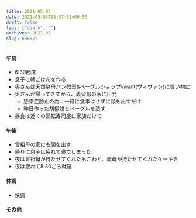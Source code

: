 ```yaml
---
title: 2021-05-03
date: 2021-05-03T18:57:32+09:00
draft: false
tags: ["diary", ""]
archives: 2021-05
slug: 698827
---
```

#### 午前
- 6:30起床
- 息子に朝ごはんを作る
- 奥さんは[天然酵母パン教室&ベーグルショップvivant(ヴィヴァン)](http://www.pan-vivant.net/)に買い物に
- 奥さんが帰ってきてから、義父母の家に出発
  - 感染症防止の為、一緒に食事はせずに顔を出すだけ
  - 昨日作った胡椒餅とベーグルを渡す
- 昼食は近くの回転寿司屋に家族だけで
#### 午後
- 曾祖母の家にも顔を出す
- 帰りに息子は疲れて寝てしまった
- 夜は曾祖母が持たせてくれたおこわと、義母が持たせてくれたケーキを
- 夜は疲れて8:30ごろ就寝
#### 体調
- 快調
#### その他
